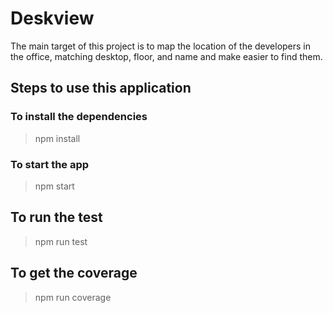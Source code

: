 
# Deskview

The main target of this project is to map the location of the developers in the office, matching desktop, floor, and name and make easier to find them.

## Steps to use this application

### To install the dependencies

> npm install

### To start the app

> npm start

## To run the test

> npm run test

## To get the coverage

> npm run coverage